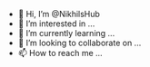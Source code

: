 - 👋 Hi, I’m @NikhilsHub
- 👀 I’m interested in ...
- 🌱 I’m currently learning ...
- 💞️ I’m looking to collaborate on ...
- 📫 How to reach me ...

<!---
NikhilsHub/NikhilsHub is a ✨ special ✨ repository because its `README.md` (this file) appears on your GitHub profile.
You can click the Preview link to take a look at your changes.
--->
